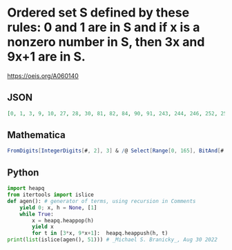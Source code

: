 # Ordered set S defined by these rules: 0 and 1 are in S and if x is a nonzero number in S, then 3x and 9x\+1 are in S\.
https://oeis.org/A060140
## JSON
```JSON
[0, 1, 3, 9, 10, 27, 28, 30, 81, 82, 84, 90, 91, 243, 244, 246, 252, 253, 270, 271, 273, 729, 730, 732, 738, 739, 756, 757, 759, 810, 811, 813, 819, 820, 2187, 2188, 2190, 2196, 2197, 2214, 2215, 2217, 2268, 2269, 2271, 2277, 2278, 2430, 2431, 2433, 2439]
```
## Mathematica
```Mathematica
FromDigits[IntegerDigits[#, 2], 3] & /@ Select[Range[0, 165], BitAnd[#, 2*#] == 0 &] (* _Amiram Eldar_, Oct 28 2023 *)
```
## Python
```Python
import heapq
from itertools import islice
def agen(): # generator of terms, using recursion in Comments
    yield 0; x, h = None, [1]
    while True:
        x = heapq.heappop(h)
        yield x
        for t in [3*x, 9*x+1]:  heapq.heappush(h, t)
print(list(islice(agen(), 51))) # _Michael S. Branicky_, Aug 30 2022
```
